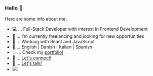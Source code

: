 ### Hello 👋

Here are some info about me: 
- 💻 ... Full-Stack Developer with interest in Frontend Development 
- 🔭 ... I’m currently freelancing and looking for new opportunities
- 🌱 ... Working with React and JavaScript
- 💬 ... English | Danish | Italian | Spanish
- ✨ ... Check my [portfolio!](https://mvmarcoportfolio.herokuapp.com/)
- 👋 ... [Let's connect!](https://www.linkedin.com/in/marco-corapi/)
- 📧 ... [Let's talk!](mailto:marco.corapi@outlook.it)
- ![](https://komarev.com/ghpvc/?username=mvmarco&color=blue)

